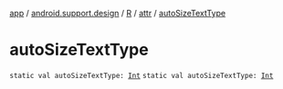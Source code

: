[app](../../../index.md) / [android.support.design](../../index.md) / [R](../index.md) / [attr](index.md) / [autoSizeTextType](./auto-size-text-type.md)

# autoSizeTextType

`static val autoSizeTextType: `[`Int`](https://kotlinlang.org/api/latest/jvm/stdlib/kotlin/-int/index.html)
`static val autoSizeTextType: `[`Int`](https://kotlinlang.org/api/latest/jvm/stdlib/kotlin/-int/index.html)